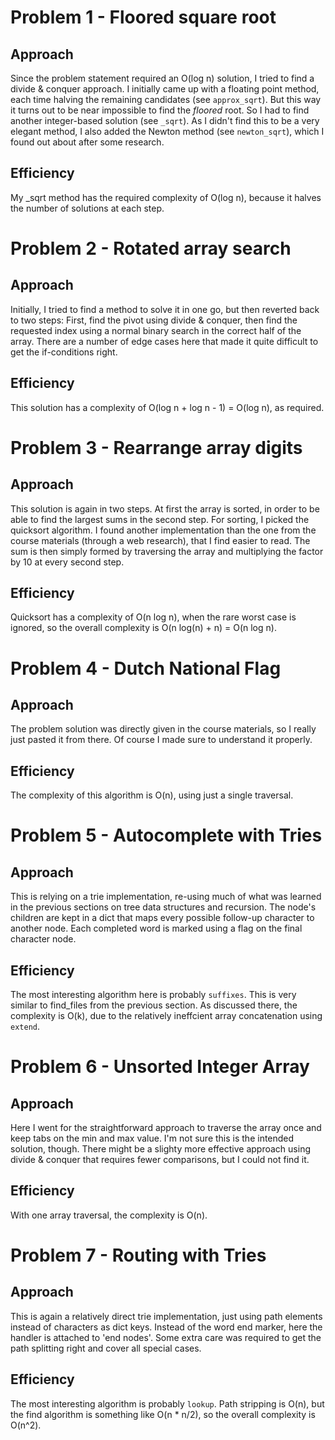 # Problem 1 - Floored square root

## Approach
Since the problem statement required an O(log n) solution, I tried to find a divide & conquer approach. I initially came up with a floating point method, each time halving the remaining candidates (see `approx_sqrt`). But this way it turns out to be near impossible to find the _floored_ root. So I had to find another integer-based solution (see `_sqrt`). As I didn't find this to be a very elegant method, I also added the Newton method (see `newton_sqrt`), which I found out about after some research.

## Efficiency
My _sqrt method has the required complexity of O(log n), because it halves the number of solutions at each step.


# Problem 2 - Rotated array search

## Approach
Initially, I tried to find a method to solve it in one go, but then reverted back to two steps: First, find the pivot using divide & conquer, then find the requested index using a normal binary search in the correct half of the array.
There are a number of edge cases here that made it quite difficult to get the if-conditions right.

## Efficiency
This solution has a complexity of O(log n + log n - 1) = O(log n), as required.


# Problem 3 - Rearrange array digits

## Approach
This solution is again in two steps. At first the array is sorted, in order to be able to find the largest sums in the second step. For sorting, I picked the quicksort algorithm. I found another implementation than the one from the course materials (through a web research), that I find easier to read.
The sum is then simply formed by traversing the array and multiplying the factor by 10 at every second step.

## Efficiency
Quicksort has a complexity of O(n log n), when the rare worst case is ignored, so the overall complexity is O(n log(n) + n) = O(n log n).

# Problem 4 - Dutch National Flag

## Approach
The problem solution was directly given in the course materials, so I really just pasted it from there. Of course I made sure to understand it properly.

## Efficiency
The complexity of this algorithm is O(n), using just a single traversal.


# Problem 5 - Autocomplete with Tries

## Approach
This is relying on a trie implementation, re-using much of what was learned in the previous sections on tree data structures and recursion. The node's children are kept in a dict that maps every possible follow-up character to another node. Each completed word is marked using a flag on the final character node.

## Efficiency
The most interesting algorithm here is probably `suffixes`. This is very similar to find_files from the previous section. As discussed there, the complexity is O(k), due to the relatively ineffcient array concatenation using `extend`.


# Problem 6 - Unsorted Integer Array

## Approach
Here I went for the straightforward approach to traverse the array once and keep tabs on the min and max value. I'm not sure this is the intended solution, though. There might be a slighty more effective approach using divide & conquer that requires fewer comparisons, but I could not find it.

## Efficiency
With one array traversal, the complexity is O(n).


# Problem 7 - Routing with Tries

## Approach
This is again a relatively direct trie implementation, just using path elements instead of characters as dict keys. Instead of the word end marker, here the handler is attached to 'end nodes'. Some extra care was required to get the path splitting right and cover all special cases.

## Efficiency
The most interesting algorithm is probably `lookup`. Path stripping is O(n), but the find algorithm is something like O(n * n/2), so the overall complexity is O(n^2).